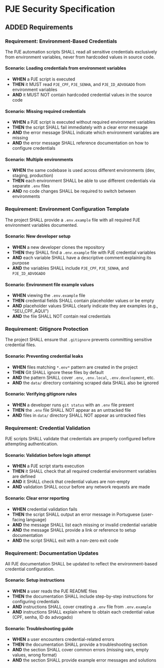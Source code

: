 # PJE Security Specification

## ADDED Requirements

### Requirement: Environment-Based Credentials

The PJE automation scripts SHALL read all sensitive credentials exclusively from environment variables, never from hardcoded values in source code.

#### Scenario: Loading credentials from environment variables

- **WHEN** a PJE script is executed
- **THEN** it MUST read `PJE_CPF`, `PJE_SENHA`, and `PJE_ID_ADVOGADO` from environment variables
- **AND** it MUST NOT contain hardcoded credential values in the source code

#### Scenario: Missing required credentials

- **WHEN** a PJE script is executed without required environment variables
- **THEN** the script SHALL fail immediately with a clear error message
- **AND** the error message SHALL indicate which environment variables are missing
- **AND** the error message SHALL reference documentation on how to configure credentials

#### Scenario: Multiple environments

- **WHEN** the same codebase is used across different environments (dev, staging, production)
- **THEN** each environment SHALL be able to use different credentials via separate `.env` files
- **AND** no code changes SHALL be required to switch between environments

### Requirement: Environment Configuration Template

The project SHALL provide a `.env.example` file with all required PJE environment variables documented.

#### Scenario: New developer setup

- **WHEN** a new developer clones the repository
- **THEN** they SHALL find a `.env.example` file with PJE credential variables
- **AND** each variable SHALL have a descriptive comment explaining its purpose
- **AND** the variables SHALL include `PJE_CPF`, `PJE_SENHA`, and `PJE_ID_ADVOGADO`

#### Scenario: Environment file example values

- **WHEN** viewing the `.env.example` file
- **THEN** credential fields SHALL contain placeholder values or be empty
- **AND** placeholder values SHALL clearly indicate they are examples (e.g., "SEU_CPF_AQUI")
- **AND** the file SHALL NOT contain real credentials

### Requirement: Gitignore Protection

The project SHALL ensure that `.gitignore` prevents committing sensitive credential files.

#### Scenario: Preventing credential leaks

- **WHEN** files matching `*.env*` pattern are created in the project
- **THEN** Git SHALL ignore these files by default
- **AND** the pattern SHALL cover `.env`, `.env.local`, `.env.development`, etc.
- **AND** the `data/` directory containing scraped data SHALL also be ignored

#### Scenario: Verifying gitignore rules

- **WHEN** a developer runs `git status` with an `.env` file present
- **THEN** the `.env` file SHALL NOT appear as an untracked file
- **AND** files in `data/` directory SHALL NOT appear as untracked files

### Requirement: Credential Validation

PJE scripts SHALL validate that credentials are properly configured before attempting authentication.

#### Scenario: Validation before login attempt

- **WHEN** a PJE script starts execution
- **THEN** it SHALL check that all required credential environment variables are defined
- **AND** it SHALL check that credential values are non-empty
- **AND** validation SHALL occur before any network requests are made

#### Scenario: Clear error reporting

- **WHEN** credential validation fails
- **THEN** the script SHALL output an error message in Portuguese (user-facing language)
- **AND** the message SHALL list each missing or invalid credential variable
- **AND** the message SHALL provide a link or reference to setup documentation
- **AND** the script SHALL exit with a non-zero exit code

### Requirement: Documentation Updates

All PJE documentation SHALL be updated to reflect the environment-based credential configuration.

#### Scenario: Setup instructions

- **WHEN** a user reads the PJE README files
- **THEN** the documentation SHALL include step-by-step instructions for configuring credentials
- **AND** instructions SHALL cover creating a `.env` file from `.env.example`
- **AND** instructions SHALL explain where to obtain each credential value (CPF, senha, ID do advogado)

#### Scenario: Troubleshooting guide

- **WHEN** a user encounters credential-related errors
- **THEN** the documentation SHALL provide a troubleshooting section
- **AND** the section SHALL cover common errors (missing vars, empty values, wrong format)
- **AND** the section SHALL provide example error messages and solutions
